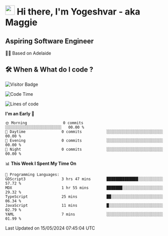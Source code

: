 <h1><img src="https://emojis.slackmojis.com/emojis/images/1531849430/4246/blob-sunglasses.gif?1531849430" width="30"/> Hi there, I'm Yogeshvar - aka Maggie</h1>

## Aspiring Software Engineer
🏂🏻  Based on Adelaide 

## 🛠 When & What do I code ?  

![Visitor Badge](https://visitor-badge.feriirawann.repl.co?username=yogeshvar&repo=yogeshvar&label=Visitors&style=plastic&color=%23457BFF&contentType=svg)

<!--START_SECTION:waka-->
![Code Time](http://img.shields.io/badge/Code%20Time-2%2C896%20hrs%2058%20mins-blue)

![Lines of code](https://img.shields.io/badge/From%20Hello%20World%20I%27ve%20Written-0%20lines%20of%20code-blue)

**I'm an Early 🐤** 

```text
🌞 Morning                0 commits           ░░░░░░░░░░░░░░░░░░░░░░░░░   00.00 % 
🌆 Daytime                0 commits           ░░░░░░░░░░░░░░░░░░░░░░░░░   00.00 % 
🌃 Evening                0 commits           ░░░░░░░░░░░░░░░░░░░░░░░░░   00.00 % 
🌙 Night                  0 commits           ░░░░░░░░░░░░░░░░░░░░░░░░░   00.00 % 
```


📊 **This Week I Spent My Time On** 

```text
💬 Programming Languages: 
GDScript3                3 hrs 47 mins       ██████████████░░░░░░░░░░░   57.72 % 
MDX                      1 hr 55 mins        ███████░░░░░░░░░░░░░░░░░░   29.32 % 
TypeScript               25 mins             ██░░░░░░░░░░░░░░░░░░░░░░░   06.34 % 
JavaScript               11 mins             █░░░░░░░░░░░░░░░░░░░░░░░░   02.79 % 
YAML                     7 mins              ░░░░░░░░░░░░░░░░░░░░░░░░░   01.99 % 
```


 Last Updated on 15/05/2024 07:45:04 UTC
<!--END_SECTION:waka-->
